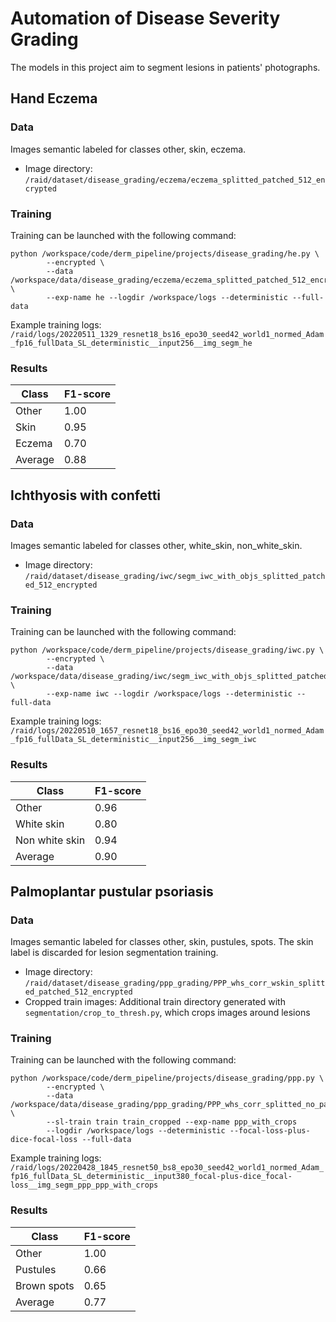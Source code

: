 # Automation of Disease Severity Grading
The models in this project aim to segment lesions in patients' photographs.

## Hand Eczema
### Data
Images semantic labeled for classes other, skin, eczema.
* Image directory: `/raid/dataset/disease_grading/eczema/eczema_splitted_patched_512_encrypted`

### Training
Training can be launched with the following command:
```
python /workspace/code/derm_pipeline/projects/disease_grading/he.py \
        --encrypted \
        --data /workspace/data/disease_grading/eczema/eczema_splitted_patched_512_encrypted \
        --exp-name he --logdir /workspace/logs --deterministic --full-data
```
Example training logs: `/raid/logs/20220511_1329_resnet18_bs16_epo30_seed42_world1_normed_Adam_fp16_fullData_SL_deterministic__input256__img_segm_he`

### Results
| Class   | F1-score |
|---------|----------|
| Other   | 1.00     |
| Skin    | 0.95     |
| Eczema  | 0.70     |
| Average | 0.88     |

## Ichthyosis with confetti
### Data
Images semantic labeled for classes other, white_skin, non_white_skin.
* Image directory: `/raid/dataset/disease_grading/iwc/segm_iwc_with_objs_splitted_patched_512_encrypted`

### Training
Training can be launched with the following command:
```
python /workspace/code/derm_pipeline/projects/disease_grading/iwc.py \
        --encrypted \
        --data /workspace/data/disease_grading/iwc/segm_iwc_with_objs_splitted_patched_512_encrypted \
        --exp-name iwc --logdir /workspace/logs --deterministic --full-data
```
Example training logs: `/raid/logs/20220510_1657_resnet18_bs16_epo30_seed42_world1_normed_Adam_fp16_fullData_SL_deterministic__input256__img_segm_iwc`

### Results
| Class          | F1-score |
|----------------|----------|
| Other          | 0.96     |
| White skin     | 0.80     |
| Non white skin | 0.94     |
| Average        | 0.90     |

## Palmoplantar pustular psoriasis
### Data
Images semantic labeled for classes other, skin, pustules, spots. The skin label is discarded for lesion segmentation training.
* Image directory: `/raid/dataset/disease_grading/ppp_grading/PPP_whs_corr_wskin_splitted_patched_512_encrypted`
* Cropped train images: Additional train directory generated with `segmentation/crop_to_thresh.py`, which crops images around lesions

### Training
Training can be launched with the following command:
```
python /workspace/code/derm_pipeline/projects/disease_grading/ppp.py \
        --encrypted \
        --data /workspace/data/disease_grading/ppp_grading/PPP_whs_corr_splitted_no_patient_leak_patched_512_encrypted \
        --sl-train train train_cropped --exp-name ppp_with_crops
        --logdir /workspace/logs --deterministic --focal-loss-plus-dice-focal-loss --full-data
```
Example training logs: `/raid/logs/20220428_1845_resnet50_bs8_epo30_seed42_world1_normed_Adam_fp16_fullData_SL_deterministic__input380_focal-plus-dice_focal-loss__img_segm_ppp_ppp_with_crops`

### Results
| Class       | F1-score |
|-------------|----------|
| Other       | 1.00     |
| Pustules    | 0.66     |
| Brown spots | 0.65     |
| Average     | 0.77     |

